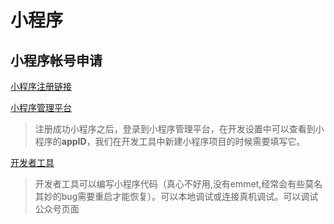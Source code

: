 # 小程序
## 小程序帐号申请
[小程序注册链接](<https://mp.weixin.qq.com/wxopen/waregister?action=step1> )

[小程序管理平台]( [https://mp.weixin.qq.com](https://mp.weixin.qq.com/) )

> 注册成功小程序之后，登录到小程序管理平台，在开发设置中可以查看到小程序的**appID**，我们在开发工具中新建小程序项目的时候需要填写它。

[开发者工具](https://mp.weixin.qq.com/debug/wxadoc/dev/devtools/download.html?t=2018626)

> 开发者工具可以编写小程序代码（真心不好用,没有emmet,经常会有些莫名其妙的bug需要重启才能恢复）。可以本地调试或连接真机调试。可以调试公众号页面

